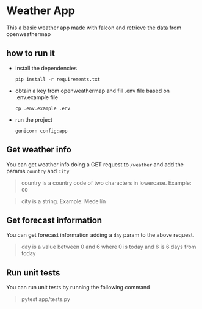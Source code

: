 # Weather App

This a basic weather app made with falcon and retrieve the data from openweathermap

## how to run it

* install the dependencies
    ``` shell
    pip install -r requirements.txt
    ```
* obtain a key from openweathermap and fill .env file based on .env.example file
    ``` shell
    cp .env.example .env
    ```
* run the project
    ``` shell
    gunicorn config:app
    ```

## Get weather info
You can get weather info doing a GET request to `/weather` and add the params `country` and `city`
> country is a country code of two characters in lowercase. Example: co

> city is a string. Example: Medellín

## Get forecast information
You can get forecast information adding a `day` param to the above request.
> day is a value between 0 and 6 where 0 is today and 6 is 6 days from today

## Run unit tests
You can run unit tests by running the following command
> pytest app/tests.py

